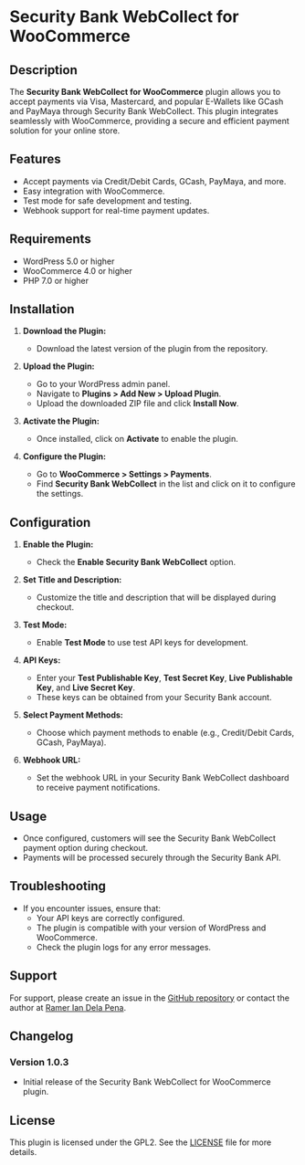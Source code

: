 # Security Bank WebCollect for WooCommerce

## Description

The **Security Bank WebCollect for WooCommerce** plugin allows you to accept payments via Visa, Mastercard, and popular E-Wallets like GCash and PayMaya through Security Bank WebCollect. This plugin integrates seamlessly with WooCommerce, providing a secure and efficient payment solution for your online store.

## Features

- Accept payments via Credit/Debit Cards, GCash, PayMaya, and more.
- Easy integration with WooCommerce.
- Test mode for safe development and testing.
- Webhook support for real-time payment updates.

## Requirements

- WordPress 5.0 or higher
- WooCommerce 4.0 or higher
- PHP 7.0 or higher

## Installation

1. **Download the Plugin:**
   - Download the latest version of the plugin from the repository.

2. **Upload the Plugin:**
   - Go to your WordPress admin panel.
   - Navigate to **Plugins > Add New > Upload Plugin**.
   - Upload the downloaded ZIP file and click **Install Now**.

3. **Activate the Plugin:**
   - Once installed, click on **Activate** to enable the plugin.

4. **Configure the Plugin:**
   - Go to **WooCommerce > Settings > Payments**.
   - Find **Security Bank WebCollect** in the list and click on it to configure the settings.

## Configuration

1. **Enable the Plugin:**
   - Check the **Enable Security Bank WebCollect** option.

2. **Set Title and Description:**
   - Customize the title and description that will be displayed during checkout.

3. **Test Mode:**
   - Enable **Test Mode** to use test API keys for development.

4. **API Keys:**
   - Enter your **Test Publishable Key**, **Test Secret Key**, **Live Publishable Key**, and **Live Secret Key**.
   - These keys can be obtained from your Security Bank account.

5. **Select Payment Methods:**
   - Choose which payment methods to enable (e.g., Credit/Debit Cards, GCash, PayMaya).

6. **Webhook URL:**
   - Set the webhook URL in your Security Bank WebCollect dashboard to receive payment notifications.

## Usage

- Once configured, customers will see the Security Bank WebCollect payment option during checkout.
- Payments will be processed securely through the Security Bank API.

## Troubleshooting

- If you encounter issues, ensure that:
  - Your API keys are correctly configured.
  - The plugin is compatible with your version of WordPress and WooCommerce.
  - Check the plugin logs for any error messages.

## Support

For support, please create an issue in the [GitHub repository](https://github.com/ramerian/security-bank-woocommerce/) or contact the author at [Ramer Ian Dela Pena](https://ramerian.me).

## Changelog

### Version 1.0.3
- Initial release of the Security Bank WebCollect for WooCommerce plugin.

## License

This plugin is licensed under the GPL2. See the [LICENSE](LICENSE) file for more details.
